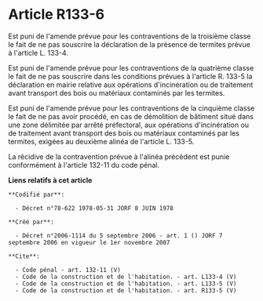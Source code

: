 # Article R133-6

Est puni de l'amende prévue pour les contraventions de la troisième classe le fait de ne pas souscrire la déclaration de la
présence de termites prévue à l'article L. 133-4. 

Est puni de l'amende prévue pour les contraventions de la quatrième classe le fait de ne pas souscrire dans les conditions
prévues à l'article R. 133-5 la déclaration en mairie relative aux opérations d'incinération ou de traitement avant transport
des bois ou matériaux contaminés par les termites. 

Est puni de l'amende prévue pour les contraventions de la cinquième classe le fait de ne pas avoir procédé, en cas de
démolition de bâtiment situé dans une zone délimitée par arrêté préfectoral, aux opérations d'incinération ou de traitement
avant transport des bois ou matériaux contaminés par les termites, exigées au deuxième alinéa de l'article L. 133-5.

La récidive de la contravention prévue à l'alinéa précédent est punie conformément à l'article 132-11 du code pénal.

**Liens relatifs à cet article**

	**Codifié par**:

	  - Décret n°78-622 1978-05-31 JORF 8 JUIN 1978

	**Créé par**:

	  - Décret n°2006-1114 du 5 septembre 2006 - art. 1 () JORF 7 septembre 2006 en vigueur le 1er novembre 2007

	**Cite**:

	  - Code pénal - art. 132-11 (V)
	  - Code de la construction et de l'habitation. - art. L133-4 (V)
	  - Code de la construction et de l'habitation. - art. L133-5 (V)
	  - Code de la construction et de l'habitation. - art. R133-5 (V)
